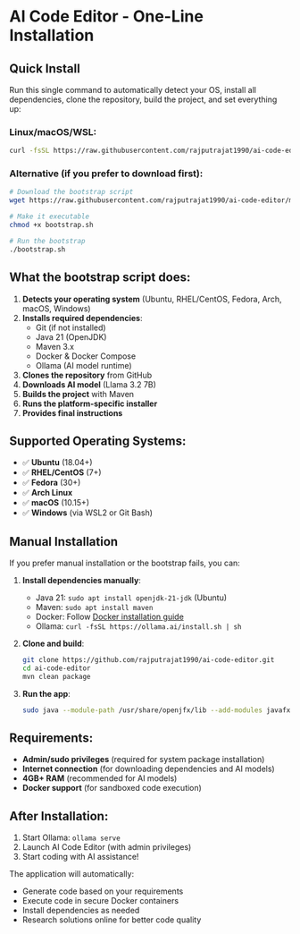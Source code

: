 # AI Code Editor - One-Line Installation

## Quick Install

Run this single command to automatically detect your OS, install all dependencies, clone the repository, build the project, and set everything up:

### Linux/macOS/WSL:
```bash
curl -fsSL https://raw.githubusercontent.com/rajputrajat1990/ai-code-editor/master/bootstrap.sh | bash
```

### Alternative (if you prefer to download first):
```bash
# Download the bootstrap script
wget https://raw.githubusercontent.com/rajputrajat1990/ai-code-editor/master/bootstrap.sh

# Make it executable
chmod +x bootstrap.sh

# Run the bootstrap
./bootstrap.sh
```

## What the bootstrap script does:

1. **Detects your operating system** (Ubuntu, RHEL/CentOS, Fedora, Arch, macOS, Windows)
2. **Installs required dependencies**:
   - Git (if not installed)
   - Java 21 (OpenJDK)
   - Maven 3.x
   - Docker & Docker Compose
   - Ollama (AI model runtime)
3. **Clones the repository** from GitHub
4. **Downloads AI model** (Llama 3.2 7B)
5. **Builds the project** with Maven
6. **Runs the platform-specific installer**
7. **Provides final instructions**

## Supported Operating Systems:

- ✅ **Ubuntu** (18.04+)
- ✅ **RHEL/CentOS** (7+)
- ✅ **Fedora** (30+)
- ✅ **Arch Linux**
- ✅ **macOS** (10.15+) 
- ✅ **Windows** (via WSL2 or Git Bash)

## Manual Installation

If you prefer manual installation or the bootstrap fails, you can:

1. **Install dependencies manually**:
   - Java 21: `sudo apt install openjdk-21-jdk` (Ubuntu)
   - Maven: `sudo apt install maven`
   - Docker: Follow [Docker installation guide](https://docs.docker.com/engine/install/)
   - Ollama: `curl -fsSL https://ollama.ai/install.sh | sh`

2. **Clone and build**:
   ```bash
   git clone https://github.com/rajputrajat1990/ai-code-editor.git
   cd ai-code-editor
   mvn clean package
   ```

3. **Run the app**:
   ```bash
   sudo java --module-path /usr/share/openjfx/lib --add-modules javafx.controls,javafx.fxml -jar target/ai-code-editor-1.0.0.jar
   ```

## Requirements:

- **Admin/sudo privileges** (required for system package installation)
- **Internet connection** (for downloading dependencies and AI models)
- **4GB+ RAM** (recommended for AI models)
- **Docker support** (for sandboxed code execution)

## After Installation:

1. Start Ollama: `ollama serve`
2. Launch AI Code Editor (with admin privileges)
3. Start coding with AI assistance!

The application will automatically:
- Generate code based on your requirements
- Execute code in secure Docker containers
- Install dependencies as needed
- Research solutions online for better code quality
